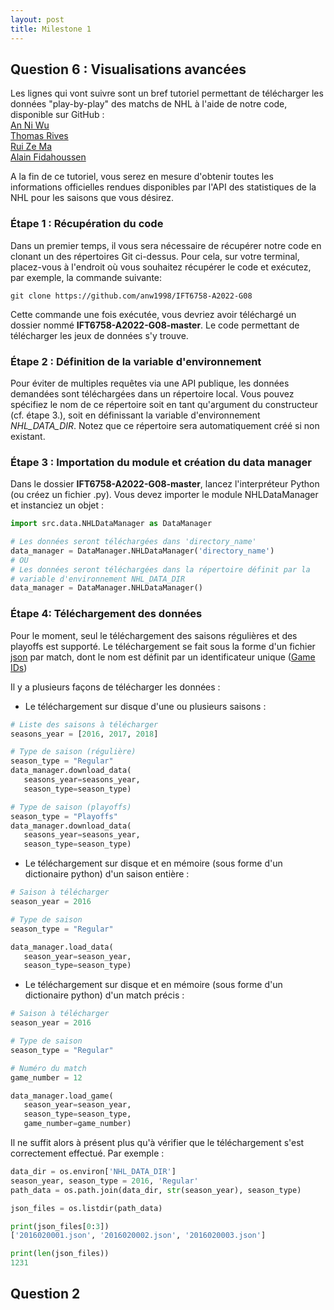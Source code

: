 ```yaml
---
layout: post
title: Milestone 1
---
```


## Question 6 : Visualisations avancées

Les lignes qui vont suivre sont un bref tutoriel permettant de télécharger les données 
"play-by-play" des matchs de NHL à l'aide de notre code, disponible sur GitHub : <br>
[An Ni Wu](https://github.com/anw1998/IFT6758-A2022-G08) <br>
[Thomas Rives](https://github.com/THOMAS921) <br>
[Rui Ze Ma](https://github.com/ruizema) <br>
[Alain Fidahoussen](https://github.com/AlainFidahoussen/IFT6758-A2022-G08.git) <br>

A la fin de ce tutoriel, vous serez en mesure d'obtenir toutes les 
informations officielles rendues disponibles par l'API des statistiques de la NHL 
pour les saisons que vous désirez.

### Étape 1 : Récupération du code

Dans un premier temps, il vous sera nécessaire de récupérer notre code en clonant un des répertoires Git 
ci-dessus. Pour cela, sur votre terminal, placez-vous à l'endroit où vous souhaitez récupérer le code et exécutez, par exemple, la commande suivante:

```console
git clone https://github.com/anw1998/IFT6758-A2022-G08
```
Cette commande une fois exécutée, vous devriez avoir téléchargé un dossier nommé **IFT6758-A2022-G08-master**. Le code permettant de télécharger les jeux de données s'y trouve. 

### Étape 2 : Définition de la variable d'environnement
Pour éviter de multiples requêtes via une API publique, les données demandées sont téléchargées dans un répertoire local. 
Vous pouvez spécifiez le nom de ce répertoire soit en tant qu'argument du constructeur (cf. étape 3.), soit en définissant la variable d'environnement *NHL_DATA_DIR*.
Notez que ce répertoire sera automatiquement créé si non existant.

### Étape 3 : Importation du module et création du data manager

Dans le dossier **IFT6758-A2022-G08-master**, lancez l'interpréteur Python (ou créez un 
fichier .py). Vous devez importer le module NHLDataManager et instanciez un objet : 

```python
import src.data.NHLDataManager as DataManager

# Les données seront téléchargées dans 'directory_name'
data_manager = DataManager.NHLDataManager('directory_name')
# OU
# Les données seront téléchargées dans la répertoire définit par la 
# variable d'environnement NHL_DATA_DIR
data_manager = DataManager.NHLDataManager()
```

### Étape 4: Téléchargement des données

Pour le moment, seul le téléchargement des saisons régulières et des playoffs est supporté.
Le téléchargement se fait sous la forme d'un fichier [json](https://en.wikipedia.org/wiki/JSON) par match, dont le nom est définit 
par un identificateur unique ([Game IDs](https://gitlab.com/dword4/nhlapi/-/blob/master/stats-api.md#game-ids))

Il y a plusieurs façons de télécharger les données : 
 - Le téléchargement sur disque d'une ou plusieurs saisons : 

```python
# Liste des saisons à télécharger
seasons_year = [2016, 2017, 2018]

# Type de saison (régulière)
season_type = "Regular"
data_manager.download_data(
   seasons_year=seasons_year, 
   season_type=season_type)

# Type de saison (playoffs)
season_type = "Playoffs"
data_manager.download_data(
   seasons_year=seasons_year, 
   season_type=season_type)
```

 - Le téléchargement sur disque et en mémoire (sous forme d'un dictionaire python) d'un saison entière :

```python
# Saison à télécharger
season_year = 2016

# Type de saison
season_type = "Regular"

data_manager.load_data(
   season_year=season_year, 
   season_type=season_type)
```

 - Le téléchargement sur disque et en mémoire (sous forme d'un dictionaire python) d'un match précis :

```python
# Saison à télécharger
season_year = 2016

# Type de saison
season_type = "Regular"

# Numéro du match
game_number = 12

data_manager.load_game(
   season_year=season_year, 
   season_type=season_type,
   game_number=game_number)
```

Il ne suffit alors à présent plus qu'à vérifier que le téléchargement s'est correctement effectué. Par exemple : 
```python
data_dir = os.environ['NHL_DATA_DIR']
season_year, season_type = 2016, 'Regular'
path_data = os.path.join(data_dir, str(season_year), season_type)

json_files = os.listdir(path_data)

print(json_files[0:3])
['2016020001.json', '2016020002.json', '2016020003.json']

print(len(json_files))
1231
```

## Question 2


